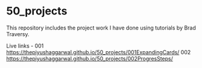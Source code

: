 # 50_projects

This repository includes the project work I have done using tutorials by Brad Traversy.

Live links -
001 https://thepiyushaggarwal.github.io/50_projects/001ExpandingCards/
002 https://thepiyushaggarwal.github.io/50_projects/002ProgresSteps/
